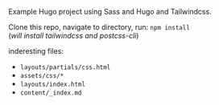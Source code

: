 Example Hugo project using Sass and Hugo and Tailwindcss.

Clone this repo, navigate to directory, run: `npm install`  
(*will install tailwindcss and postcss-cli*)  

inderesting files:  
- `layouts/partials/css.html`
- `assets/css/*`
- `layouts/index.html`
- `content/_index.md`
